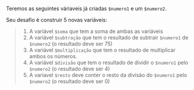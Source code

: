 Teremos as seguintes váriaveis já criadas `$numero1` e um `$numero2`.

Seu desafio é construir 5 novas variáveis:

> 1. A variável `$soma` que tem a soma de ambas as variáveis
> 2. A variável `$subtração` que tem o resultado de subtrair `$numero1` de `$numero2` (o resultado deve ser 75)
> 3. A variável `$multiplicação` que tem o resultado de multiplicar ambos os números.
> 4. A variável `$divisão` que tem o resultado de dividir o `$numero1` pelo `$numero2` (o resultado deve ser 4)
> 5. A variavel `$resto` deve conter o resto da divisão do `$numero1` pelo` $numero2` (o resultado deve ser 0)